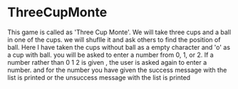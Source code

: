 # ThreeCupMonte
This game is called as 'Three Cup Monte'.  We will take three cups and a ball in one of the cups. we will shuflle it
and ask others to find the position of ball.  Here I have taken the cups without ball as a empty character and 'o' as a cup with ball.
you will be asked to enter a number from 0, 1, or 2. If a number rather than 0 1 2 is given , the user is asked again to enter a number.
and for the number you have given the success message with the list is printed or the unsuccess message with the list is printed


